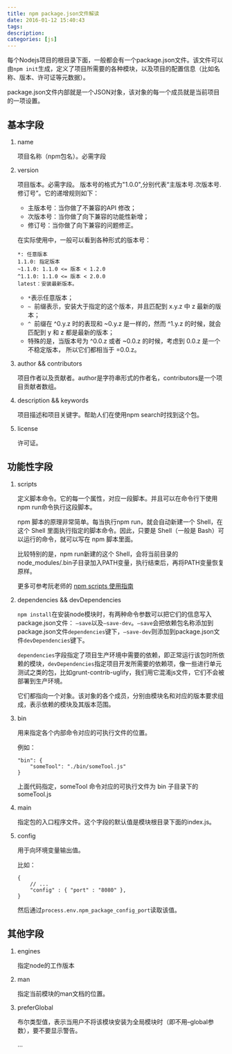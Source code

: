 ```yaml
---
title: npm package.json文件解读
date: 2016-01-12 15:40:43
tags:
description:
categories: [js]
---
```


每个Nodejs项目的根目录下面，一般都会有一个package.json文件。该文件可以由`npm init`生成，定义了项目所需要的各种模块，以及项目的配置信息（比如名称、版本、许可证等元数据）。

package.json文件内部就是一个JSON对象，该对象的每一个成员就是当前项目的一项设置。

## 基本字段

1. name

	项目名称（npm包名）。必需字段
	
2. version

	项目版本。必需字段。
	版本号的格式为"1.0.0",分别代表“主版本号.次版本号.修订号”。它的递增规则如下： 
	- 主版本号：当你做了不兼容的API 修改；
	- 次版本号：当你做了向下兼容的功能性新增；
	- 修订号：当你做了向下兼容的问题修正。
	
	在实际使用中，一般可以看到各种形式的版本号：
	
	```
	*: 任意版本
	1.1.0: 指定版本
	~1.1.0: 1.1.0 <= 版本 < 1.2.0
	^1.1.0: 1.1.0 <= 版本 < 2.0.0
	latest：安装最新版本。
	```
	
	- `*`表示任意版本；
	- `~ `前缀表示，安装大于指定的这个版本，并且匹配到 x.y.z 中 z 最新的版本；
	- `^ `前缀在 ^0.y.z 时的表现和 ~0.y.z 是一样的，然而 ^1.y.z 的时候，就会匹配到 y 和 z 都是最新的版本；
	- 特殊的是，当版本号为 ^0.0.z 或者 ~0.0.z 的时候，考虑到 0.0.z 是一个不稳定版本， 所以它们都相当于 =0.0.z。
	
3. author && contributors

	项目作者以及贡献者。author是字符串形式的作者名，contributors是一个项目贡献者数组。
	
4. description && keywords

	项目描述和项目关键字。帮助人们在使用npm search时找到这个包。
	
5. license
	
	许可证。
	

## 功能性字段

1. scripts

	定义脚本命令。它的每一个属性，对应一段脚本。并且可以在命令行下使用npm run命令执行这段脚本。
	
	npm 脚本的原理非常简单。每当执行npm run，就会自动新建一个 Shell，在这个 Shell 里面执行指定的脚本命令。因此，只要是 Shell（一般是 Bash）可以运行的命令，就可以写在 npm 脚本里面。
	
	比较特别的是，npm run新建的这个 Shell，会将当前目录的node_modules/.bin子目录加入PATH变量，执行结束后，再将PATH变量恢复原样。
	
	更多可参考阮老师的 [npm scripts 使用指南](http://www.ruanyifeng.com/blog/2016/10/npm_scripts.html)
	
2. dependencies  &&  devDependencies

	`npm install`在安装node模块时，有两种命令参数可以把它们的信息写入package.json文件： `–save`以及`–save-dev`。`–save`会把依赖包名称添加到package.json文件`dependencies`键下，`–save-dev`则添加到package.json文件`devDependencies`键下。

	`dependencies`字段指定了项目生产环境中需要的依赖，即正常运行该包时所依赖的模块，`devDependencies`指定项目开发所需要的依赖项，像一些进行单元测试之类的包，比如grunt-contrib-uglify，我们用它混淆js文件，它们不会被部署到生产环境。
	
	它们都指向一个对象。该对象的各个成员，分别由模块名和对应的版本要求组成，表示依赖的模块及其版本范围。
	
3. bin

	用来指定各个内部命令对应的可执行文件的位置。
	
	例如：
	
	```
	"bin": {
  		"someTool": "./bin/someTool.js"
	}
	```
	
	上面代码指定，someTool 命令对应的可执行文件为 bin 子目录下的 someTool.js
	
4. main

	指定包的入口程序文件。这个字段的默认值是模块根目录下面的index.js。
	
5. config

	用于向环境变量输出值。
	
	比如：
	
	```
	{
		// ...
		"config" : { "port" : "8080" },
	}
	```
	
	然后通过`process.env.npm_package_config_port`读取该值。


## 其他字段

1. engines

	指定node的工作版本
	
2. man

	指定当前模块的man文档的位置。
	
3. preferGlobal

	布尔类型值，表示当用户不将该模块安装为全局模块时（即不用–global参数），要不要显示警告。
	
	...

	
